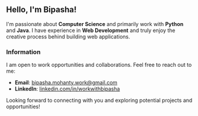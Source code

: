 ## Hello, I'm Bipasha!


I'm passionate about **Computer Science** and primarily work with **Python** and **Java**. I have experience in **Web Development** and truly enjoy the creative process behind building web applications.

### Information
I am open to work opportunities and collaborations. Feel free to reach out to me:

- **Email**: [bipasha.mohanty.work@gmail.com](mailto:bipasha.mohanty.work@gmail.com)
- **LinkedIn**: [linkedin.com/in/workwithbipasha](https://www.linkedin.com/in/contactbipasha) 

Looking forward to connecting with you and exploring potential projects and opportunities!
